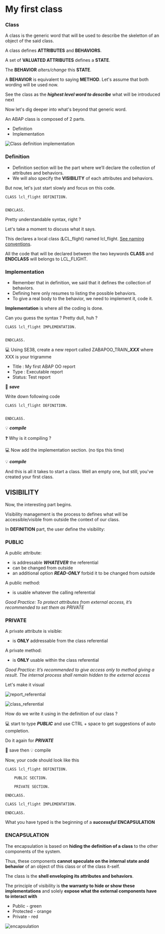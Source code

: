 # My first class 

### Class
A class is the generic word that will be used to describe the skeletton of an object of the said class.

A class defines **ATTRIBUTES** and **BEHAVIORS**.

A set of **VALUATED ATTRIBUTES** defines a **STATE**.

The **BEHAVIOR** _alters/change_ this **STATE**.

A **BEHAVIOR** is equivalent to saying **METHOD**. Let's assume that both wording will be used now.

See the class as the ***highest level word to describe*** what will be introduced next

Now let's dig deeper into what's beyond that generic word.

An ABAP class is composed of 2 parts.
- Definition 
- Implementation

![Class definition implementation](../img/Class_Definition_Implementation.PNG)

### Definition

-	Definition section will be the part where we’ll declare the collection of attributes and behaviors.
-	We will also specify the **VISIBILITY** of each attributes and behaviors.

But now, let's just start slowly and focus on this code.
```
CLASS lcl_flight DEFINITION.


ENDCLASS.
```

Pretty understandable syntax, right ?

Let's take a moment to discuss what it says.

This declares a local class (**L**CL_flight) named lcl_flight. [See naming conventions](NamingConventions.md).

All the code that will be declared between the two keywords **CLASS** and **ENDCLASS** will belongs to LCL_FLIGHT.

### Implementation

- Remember that in definition, we said that it defines the collection of behaviors.
- Defining here only resumes to listing the possible behaviors.
- To give a real body to the behavior, we need to implement it, code it.

**Implementation** is where all the coding is done.

Can you guess the syntax ? Pretty dull, huh ?

```
CLASS lcl_flight IMPLEMENTATION.


ENDCLASS.
```
:computer: Using SE38, create a new report called ZABAPOO_TRAIN_***XXX*** where XXX is your trigramme

- Title : My first ABAP OO report
- Type : Executable report
- Status: Test report

:floppy_disk: ***save***

Write down following code 

```
CLASS lcl_flight DEFINITION.


ENDCLASS.
```

:bulb: ***compile***

:question: Why is it compiling ?

:computer: Now add the implementation section. (no tips this time)

:bulb: ***compile***

And this is all it takes to start a class. Well an empty one, but still, you've created your first class.

## VISIBILITY

Now, the interesting part begins.

Visibility management is the process to defines what will be accessible/visible from outside the context of our class.

In **DEFINITION** part, the user define the visibility: 

### PUBLIC

A public attribute:

-	is addressable ***WHATEVER*** the referential
-	can be changed from outside
- an additional option ***READ-ONLY*** forbid it to be changed from outside

A public method:

-	is usable whatever the calling referential

_Good Practice: To protect attributes from external access, it’s recommended to set them as PRIVATE_

### PRIVATE

A private attribute is visible:

-	is **ONLY** addressable from the class referential

A private method:

-	is **ONLY** usable within the class referential

_Good Practice: It’s recommended to give access only to method giving a result. The internal process shall remain hidden to the external access_

Let's make it visual

![report_referential](../img/report_referential.PNG)

![class_referential](../img/class_referential.PNG)

How do we write it using in the definition of our class ?

:computer: start to type ***PUBLIC*** and use CTRL + space to get suggestions of auto completion.

Do it again for ***PRIVATE***

:floppy_disk: save then :bulb: compile

Now, your code should look like this

```
CLASS lcl_flight DEFINITION.

    PUBLIC SECTION.

    PRIVATE SECTION.

ENDCLASS.

CLASS lcl_flight IMPLEMENTATION.

ENDCLASS.
```

What you have typed is the beginning of a ***successful*** **ENCAPSULATION**

### ENCAPSULATION

The encapsulation is based on **hiding the definition of a class** to the other components of the system. 

Thus, these components **cannot speculate on the internal state andd behavior** of an object of this class or of the class it-self.

The class is the **shell enveloping its attributes and behaviors**.

The principle of visibility is **the warranty to hide or show these implementations** and solely **expose what the external components have to interact with**

- Public - green
- Protected - orange
- Private - red

![encapsulation](../img/Encapsulation.PNG)
